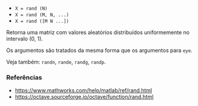 * `X = rand (N)`
* `X = rand (M, N, ...)`
* `X = rand ([M N ...])`

Retorna uma matriz com valores aleatórios distribuídos uniformemente no
intervalo (0, 1).

Os argumentos são tratados da mesma forma que os argumentos para `eye`.

Veja também: `randn`, `rande`, `randg`, `randp`.

### Referências

* https://www.mathworks.com/help/matlab/ref/rand.html
* https://octave.sourceforge.io/octave/function/rand.html
